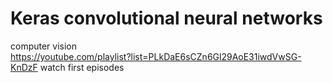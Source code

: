 # Keras convolutional neural networks
computer vision  
https://youtube.com/playlist?list=PLkDaE6sCZn6Gl29AoE31iwdVwSG-KnDzF
watch  first episodes